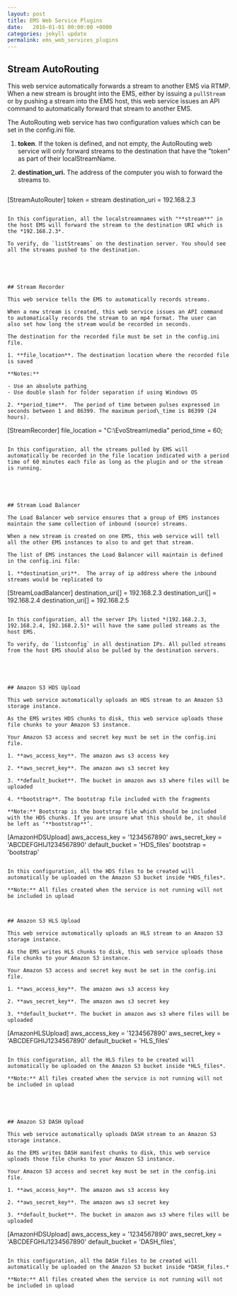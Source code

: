 ```yaml
---
layout: post
title: EMS Web Service Plugins
date:   2016-01-01 00:00:00 +0000
categories: jekyll update
permalink: ems_web_services_plugins
---
```


## Stream AutoRouting

This web service automatically forwards a stream to another EMS via RTMP. When a new stream is brought into the EMS, either by issuing a `pullStream` or by pushing a stream into the EMS host, this web service issues an API command to automatically forward that stream to another EMS.

The AutoRouting web service has two configuration values which can be set in the config.ini file.

1. **token**. If the token is defined, and not empty, the AutoRouting web service will only forward streams to the destination that have the "token" as part of their localStreamName.
   
2. **destination\_uri.** The address of the computer you wish to forward the streams to.
   
   ``` 
[StreamAutoRouter]
token = stream
destination_uri = 192.168.2.3
   ```

In this configuration, all the localstreamnames with "**stream**" in the host EMS will forward the stream to the destination URI which is the *192.168.2.3*.

To verify, do `listStreams` on the destination server. You should see all the streams pushed to the destination.





## Stream Recorder

This web service tells the EMS to automatically records streams.

When a new stream is created, this web service issues an API command to automatically records the stream to an mp4 format. The user can also set how long the stream would be recorded in seconds.

The destination for the recorded file must be set in the config.ini file.

1. **file_location**. The destination location where the recorded file is saved
   
   **Notes:** 
   
   - Use an absolute pathing
   - Use double slash for folder separation if using Windows OS
   
2. **period_time**.  The period of time between pulses expressed in seconds between 1 and 86399. The maximum period\_time is 86399 (24 hours).
   
   ```   
[StreamRecorder]
file_location = "C:\\EvoStream\\media"
period_time = 60;    
   ```

In this configuration, all the streams pulled by EMS will automatically be recorded in the file location indicated with a period time of 60 minutes each file as long as the plugin and or the stream is running.





## Stream Load Balancer

The Load Balancer web service ensures that a group of EMS instances maintain the same collection of inbound (source) streams.

When a new stream is created on one EMS, this web service will tell all the other EMS instances to also to and get that stream.

The list of EMS instances the Load Balancer will maintain is defined in the config.ini file:

1. **destination_uri**.  The array of ip address where the inbound streams would be replicated to
   
   ``` 
[StreamLoadBalancer]
destination_uri[] = 192.168.2.3
destination_uri[] = 192.168.2.4
destination_uri[] = 192.168.2.5
   ```

In this configuration, all the server IPs listed *(192.168.2.3, 192.168.2.4, 192.168.2.5)* will have the same pulled streams as the host EMS.

To verify, do `listconfig` in all destination IPs. All pulled streams from the host EMS should also be pulled by the destination servers.





## Amazon S3 HDS Upload

This web service automatically uploads an HDS stream to an Amazon S3 storage instance.

As the EMS writes HDS chunks to disk, this web service uploads those file chunks to your Amazon S3 instance.

Your Amazon S3 access and secret key must be set in the config.ini file.

1. **aws_access_key**. The amazon aws s3 access key
   
2. **aws_secret_key**. The amazon aws s3 secret key
   
3. **default_bucket**. The bucket in amazon aws s3 where files will be uploaded
   
4. **bootstrap**. The bootstrap file included with the fragments
   
   **Note:** Bootstrap is the bootstrap file which should be included with the HDS chunks. If you are unsure what this should be, it should be left as ‘**bootstrap**’.
   
   ``` 
[AmazonHDSUpload]
aws_access_key = '1234567890'
aws_secret_key = 'ABCDEFGHIJ1234567890'
default_bucket = 'HDS_files'
bootstrap = 'bootstrap'    
   ```

In this configuration, all the HDS files to be created will automatically be uploaded on the Amazon S3 bucket inside *HDS_files*.

**Note:** All files created when the service is not running will not be included in upload



## Amazon S3 HLS Upload

This web service automatically uploads an HLS stream to an Amazon S3 storage instance.

As the EMS writes HLS chunks to disk, this web service uploads those file chunks to your Amazon S3 instance.

Your Amazon S3 access and secret key must be set in the config.ini file.

1. **aws_access_key**. The amazon aws s3 access key
   
2. **aws_secret_key**. The amazon aws s3 secret key
   
3. **default_bucket**. The bucket in amazon aws s3 where files will be uploaded
   
   ``` 
[AmazonHLSUpload]
aws_access_key = '1234567890'
aws_secret_key = 'ABCDEFGHIJ1234567890'
default_bucket = 'HLS_files'
   ```

In this configuration, all the HLS files to be created will automatically be uploaded on the Amazon S3 bucket inside *HLS_files*.

**Note:** All files created when the service is not running will not be included in upload





## Amazon S3 DASH Upload

This web service automatically uploads DASH stream to an Amazon S3 storage instance.

As the EMS writes DASH manifest chunks to disk, this web service uploads those file chunks to your Amazon S3 instance.

Your Amazon S3 access and secret key must be set in the config.ini file.

1. **aws_access_key**. The amazon aws s3 access key
   
2. **aws_secret_key**. The amazon aws s3 secret key
   
3. **default_bucket**. The bucket in amazon aws s3 where files will be uploaded
   
   ``` 
[AmazonHDSUpload]
aws_access_key = '1234567890'
aws_secret_key = 'ABCDEFGHIJ1234567890'
default_bucket = 'DASH_files',
   ```

In this configuration, all the DASH files to be created will automatically be uploaded on the Amazon S3 bucket inside *DASH_files.*

**Note:** All files created when the service is not running will not be included in upload

